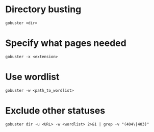 # Directory busting

```
gobuster <dir>
```

# Specify what pages needed

```
gobuster -x <extension>
```

# Use wordlist

```
gobuster -w <path_to_wordlist>
```

# Exclude other statuses

```
gobuster dir -u <URL> -w <wordlist> 2>&1 | grep -v "(404\|403)"
```
